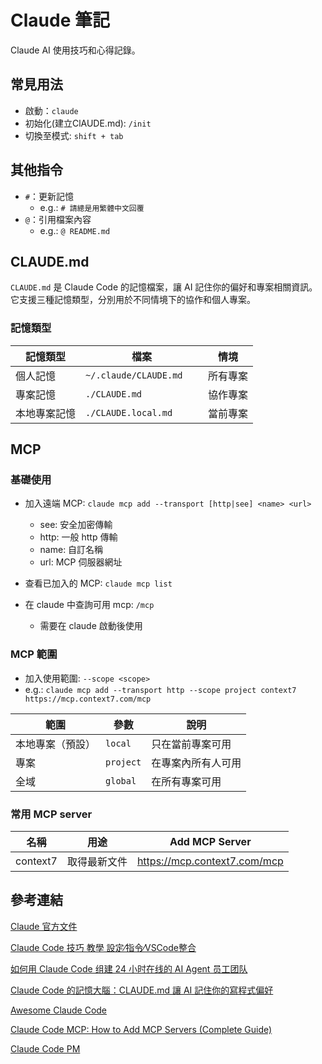# Claude 筆記

Claude AI 使用技巧和心得記錄。

## 常見用法

* 啟動：`claude`
* 初始化(建立ClAUDE.md): `/init`
* 切換至模式: `shift + tab`

## 其他指令

* `#`：更新記憶
  * e.g.: `# 請總是用繁體中文回覆`
* `@`：引用檔案內容
  * e.g.: `@ README.md`

## CLAUDE.md 

`CLAUDE.md` 是 Claude Code 的記憶檔案，讓 AI 記住你的偏好和專案相關資訊。它支援三種記憶類型，分別用於不同情境下的協作和個人專案。

### 記憶類型
| 記憶類型     | 檔案                   | 情境     |
| ------------ | ---------------------- | -------- |
| 個人記憶     | `~/.claude/CLAUDE.md	` | 所有專案 |
| 專案記憶     | `./CLAUDE.md	`         | 協作專案 |
| 本地專案記憶 | `./CLAUDE.local.md`    | 當前專案 |

## MCP 
### 基礎使用
* 加入遠端 MCP: ``` claude mcp add --transport [http|see] <name> <url> ```
  * see: 安全加密傳輸
  * http: 一般 http 傳輸
  * name: 自訂名稱
  * url: MCP 伺服器網址
  
* 查看已加入的 MCP: ``` claude mcp list ```
* 在 claude 中查詢可用 mcp: `/mcp`
    * 需要在 claude 啟動後使用

### MCP 範圍
* 加入使用範圍: `--scope <scope>`
* e.g.: `claude mcp add --transport http --scope project context7 https://mcp.context7.com/mcp` 
  
| 範圍             | 參數      | 說明               |
| ---------------- | --------- | ------------------ |
| 本地專案（預設） | `local`   | 只在當前專案可用   |
| 專案             | `project` | 在專案內所有人可用 |
| 全域             | `global`  | 在所有專案可用     |

### 常用 MCP server

| 名稱     | 用途         | Add MCP Server               |
| -------- | ------------ | ---------------------------- |
| context7 | 取得最新文件 | https://mcp.context7.com/mcp |


## 參考連結
[Claude 官方文件](https://docs.claude.com/zh-TW/docs/claude-code/mcp)

[Claude Code 技巧 教學 設定⁄指令⁄VSCode整合](https://www.youtube.com/watch?v=O9R5VwbxQdc)

[如何用 Claude Code 组建 24 小时在线的 AI Agent 员工团队](https://www.youtube.com/watch?v=QI-5-pxw-MY)

[Claude Code 的記憶大腦：CLAUDE.md 讓 AI 記住你的寫程式偏好](https://haosquare.com/claude-code-claude-md-intro/)

[Awesome Claude Code](https://github.com/hesreallyhim/awesome-claude-code)

[Claude Code MCP: How to Add MCP Servers (Complete Guide)](https://www.youtube.com/watch?v=DfWHX7kszQI)

[Claude Code PM](https://github.com/automazeio/ccpm)
